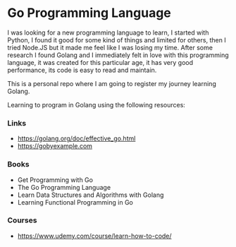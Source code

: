 # Go Programming Language

I was looking for a new programming language to learn, I started with Python, I found it good for some kind of things and limited for others, then I tried Node.JS but it made me feel like I was losing my time. After some research I found Golang and I immediately felt in love with this programming language, it was created for this particular age, it has very good performance, its code is easy to read and maintain. 

This is a personal repo where I am going to register my journey learning Golang.

Learning to program in Golang using the following resources:

### Links

- https://golang.org/doc/effective_go.html
- https://gobyexample.com

### Books

- Get Programming with Go
- The Go Programming Language
- Learn Data Structures and Algorithms with Golang
- Learning Functional Programming in Go

### Courses

- https://www.udemy.com/course/learn-how-to-code/
